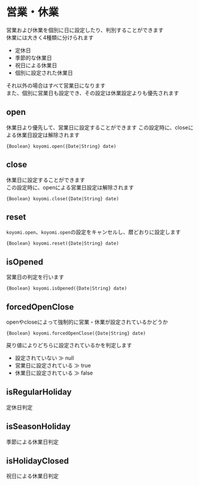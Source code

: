# 営業・休業

営業および休業を個別に日に設定したり、判別することができます  
休業には大きく4種類に分けられます

  + 定休日
  + 季節的な休業日
  + 祝日による休業日
  + 個別に設定された休業日

それ以外の場合はすべて営業日になります  
また、個別に営業日も設定でき、その設定は休業設定よりも優先されます


## open

休業日より優先して、営業日に設定することができます
この設定時に、closeによる休業日設定は解除されます

`{Boolean} koyomi.open({Date|String} date)`


## close

休業日に設定することができます  
この設定時に、openによる営業日設定は解除されます

`{Boolean} koyomi.close({Date|String} date)`


## reset

`koyomi.open`、`koyomi.open`の設定をキャンセルし、暦どおりに設定します

`{Boolean} koyomi.reset({Date|String} date)`



## isOpened

営業日の判定を行います

`{Boolean} koyomi.isOpened({Date|String} date)`

## forcedOpenClose

openやcloseによって強制的に営業・休業が設定されているかどうか

`{Boolean} koyomi.forcedOpenClose({Date|String} date)`

戻り値によりどちらに設定されているかを判定します

  + 設定されていない &#x226B; null
  + 営業日に設定されている &#x226B; true
  + 休業日に設定されている &#x226B; false


## isRegularHoliday

定休日判定


## isSeasonHoliday

季節による休業日判定


## isHolidayClosed

祝日による休業日判定



